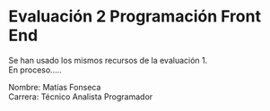 # Evaluación 2 Programación Front End
Se han usado los mismos recursos de la evaluación 1.  
En proceso.....  

Nombre: Matías Fonseca  
Carrera: Técnico Analista Programador
